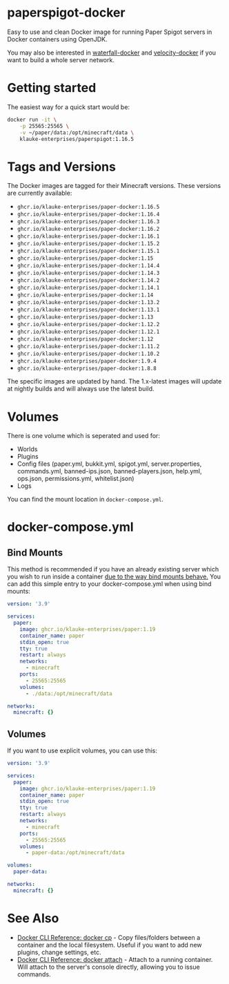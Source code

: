 # paperspigot-docker
Easy to use and clean Docker image for running Paper Spigot servers in Docker containers using OpenJDK. 

You may also be interested in [waterfall-docker](https://github.com/FelixKlauke/waterfall-docker) and [velocity-docker](https://github.com/FelixKlauke/velocity-docker) if you want to build a whole server network.

# Getting started
The easiest way for a quick start would be:
```bash
docker run -it \
    -p 25565:25565 \
    -v ~/paper/data:/opt/minecraft/data \
    klauke-enterprises/paperspigot:1.16.5
```

# Tags and Versions
The Docker images are tagged for their Minecraft versions. These versions are currently available:
- `ghcr.io/klauke-enterprises/paper-docker:1.16.5`
- `ghcr.io/klauke-enterprises/paper-docker:1.16.4`
- `ghcr.io/klauke-enterprises/paper-docker:1.16.3`
- `ghcr.io/klauke-enterprises/paper-docker:1.16.2`
- `ghcr.io/klauke-enterprises/paper-docker:1.16.1` 
- `ghcr.io/klauke-enterprises/paper-docker:1.15.2` 
- `ghcr.io/klauke-enterprises/paper-docker:1.15.1` 
- `ghcr.io/klauke-enterprises/paper-docker:1.15` 
- `ghcr.io/klauke-enterprises/paper-docker:1.14.4` 
- `ghcr.io/klauke-enterprises/paper-docker:1.14.3` 
- `ghcr.io/klauke-enterprises/paper-docker:1.14.2` 
- `ghcr.io/klauke-enterprises/paper-docker:1.14.1` 
- `ghcr.io/klauke-enterprises/paper-docker:1.14`
- `ghcr.io/klauke-enterprises/paper-docker:1.13.2` 
- `ghcr.io/klauke-enterprises/paper-docker:1.13.1`
- `ghcr.io/klauke-enterprises/paper-docker:1.13`
- `ghcr.io/klauke-enterprises/paper-docker:1.12.2`
- `ghcr.io/klauke-enterprises/paper-docker:1.12.1`
- `ghcr.io/klauke-enterprises/paper-docker:1.12`
- `ghcr.io/klauke-enterprises/paper-docker:1.11.2`
- `ghcr.io/klauke-enterprises/paper-docker:1.10.2`
- `ghcr.io/klauke-enterprises/paper-docker:1.9.4`
- `ghcr.io/klauke-enterprises/paper-docker:1.8.8`

The specific images are updated by hand. The 1.x-latest images will update at nightly builds and will always
use the latest build.

# Volumes
There is one volume which is seperated and used for:
- Worlds
- Plugins
- Config files (paper.yml, bukkit.yml, spigot.yml, server.properties, commands.yml,
 banned-ips.json, banned-players.json, help.yml, ops.json, permissions.yml, whitelist.json)
- Logs

You can find the mount location in `docker-compose.yml`.

# docker-compose.yml
## Bind Mounts
This method is recommended if you have an already existing server which you wish to run inside a container [due to
the way bind mounts behave.](https://docs.docker.com/storage/bind-mounts/#mount-into-a-non-empty-directory-on-the-container)
You can add this simple entry to your docker-compose.yml when using bind mounts:
```yaml
version: '3.9'

services:
  paper:
    image: ghcr.io/klauke-enterprises/paper:1.19
    container_name: paper
    stdin_open: true
    tty: true
    restart: always
    networks:
      - minecraft
    ports:
      - 25565:25565
    volumes:
      - ./data:/opt/minecraft/data

networks:
  minecraft: {}

```

## Volumes
If you want to use explicit volumes, you can use this:
```yaml 
version: '3.9'

services:
  paper:
    image: ghcr.io/klauke-enterprises/paper:1.19
    container_name: paper
    stdin_open: true
    tty: true
    restart: always
    networks:
      - minecraft
    ports:
      - 25565:25565
    volumes:
      - paper-data:/opt/minecraft/data

volumes:
  paper-data: 

networks:
  minecraft: {}

```

# See Also
- [Docker CLI Reference: docker cp](https://docs.docker.com/engine/reference/commandline/cp/) - Copy files/folders between 
a container and the local filesystem. Useful if you want to add new plugins, change settings, etc.
- [Docker CLI Reference: docker attach](https://docs.docker.com/engine/reference/commandline/attach/) - Attach to a
running container. Will attach to the server's console directly, allowing you to issue commands. 
